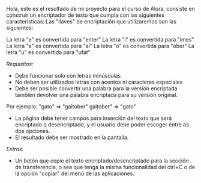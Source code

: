 Hola, este es el resultado de mi proyecto para el curso de Alura, consiste en construir un encriptador de texto que cumpla con las siguientes caracteristicas: 
Las "llaves" de encriptación que utilizaremos son las siguientes:

La letra "e" es convertida para "enter"
La letra "i" es convertida para "imes"
La letra "a" es convertida para "ai"
La letra "o" es convertida para "ober"
La letra "u" es convertida para "ufat"

*Requisitos:*

- Debe funcionar solo con letras minúsculas
- No deben ser utilizados letras con acentos ni caracteres especiales
- Debe ser posible convertir una palabra para la versión encriptada también devolver una palabra encriptada para su versión original.

Por ejemplo:
"gato" => "gaitober"
gaitober" => "gato"

- La página debe tener campos para
  inserción del texto que será encriptado o desencriptado, y el usuario debe poder escoger entre as dos opciones.
- El resultado debe ser mostrado en la pantalla.

*Extras:*

- Un botón que copie el texto encriptado/desencriptado para la sección de transferencia, o sea que tenga la misma funcionalidad del ctrl+C o de la opción "copiar" del menú de las aplicaciones.
